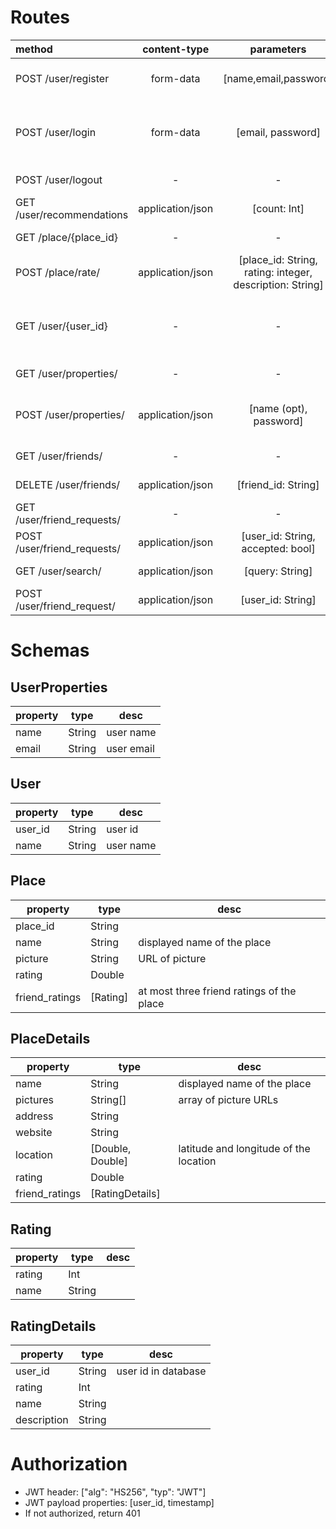 # Routes

| method | content-type | parameters  | return obj | desc | dev |
| :---- | :-------: | :---: | :----: | :---- | :---- |
| POST /user/register | form-data | [name,email,password] | [name: [String], email: [String], password: [String]] | error messages are in returned strings| Németh Krisztián |
| POST /user/login | form-data | [email, password] | [email: [String], password: [String]| JWT returned in Auth header, returned values store error messages | Németh Krisztián |
| POST /user/logout | - | - | [msg: String] | "ok" returned if succeed| Németh Krisztián |
| GET /user/recommendations | application/json | [count: Int]| [recommendations: Place[] ] | Get list of recommendations | Tremmel Márton |
| GET /place/{place_id} | - | - | [PlaceDetails] | | Tremmel Márton |
| POST /place/rate/ | application/json | [place_id: String, rating: integer, description: String] | [msg: String] | | Tremmel Márton |
| GET /user/{user_id} | - | - | [username, places: Place[]] | All places the user has rated. friend_ratings property contains user rating | Németh Krisztián |
| GET /user/properties/ | - | - | [user: UserProperties] |  | Németh Krisztián |
| POST /user/properties/ | application/json | [name (opt), password] | [name: [String], password: [String]] | Change name and password. returned fields store errors | Németh Krisztián |
| GET /user/friends/ | - | - | [friends: User[]] | get friends of the user | Borsodi Regő |
| DELETE /user/friends/ | application/json |[friend_id: String] | [msg: String] | "ok" if no error| Borsodi Regő |
| GET /user/friend_requests/ | - | - | [friend_requests: User[]] | | Borsodi Regő |
| POST /user/friend_requests/ | application/json | [user_id: String, accepted: bool] | [msg: String] | "ok" if no error| Borsodi Regő |
| GET /user/search/ | application/json | [query: String] | [users: User[]] | | Borsodi Regő |
| POST /user/friend_request/ | application/json | [user_id: String] | [msg: String] | "ok" if no error | Borsodi Regő |



# Schemas

## UserProperties

| property | type | desc |
| ---- | ---- | ---- |
| name | String	| user name |
| email | String | user email |

## User
| property | type | desc |
| ---- | ---- | ---- |
| user_id | String | user id |
| name | String	| user name |


## Place

| property | type | desc |
| ---- | ---- | ---- |
| place_id | String | |
| name | String | displayed name of the place |
| picture | String | URL of picture |
| rating | Double | |
| friend_ratings | [Rating] | at most three friend ratings of the place|

## PlaceDetails

| property | type | desc |
| ---- | ---- | ---- |
| name | String | displayed name of the place |
| pictures | String[] | array of picture URLs |
| address | String | |
| website | String | |
| location | [Double, Double] | latitude and longitude of the location |
| rating | Double | |
| friend_ratings | [RatingDetails] | 


## Rating
| property | type | desc |
| ---- | ---- | ---- |
| rating | Int | |
| name | String | |


## RatingDetails
| property | type | desc |
| ---- | ---- | ---- |
| user_id | String | user id in database |
| rating | Int | |
| name | String | |
| description | String |  |

# Authorization

- JWT header: ["alg": "HS256", "typ": "JWT"]
- JWT payload properties: [user_id, timestamp]
- If not authorized, return 401